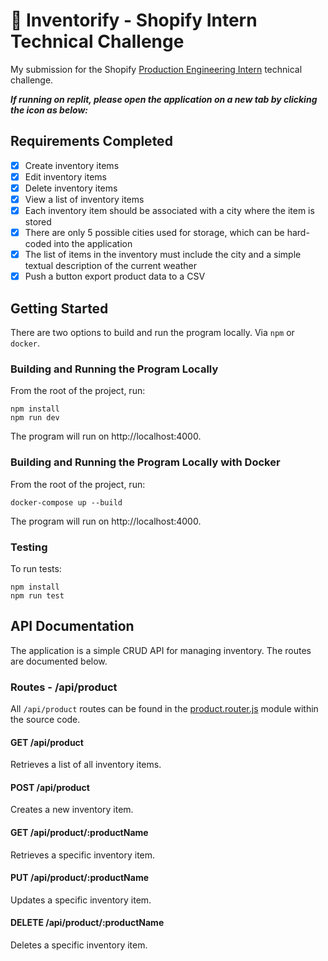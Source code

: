 # :department_store: Inventorify - Shopify Intern Technical Challenge

My submission for the Shopify [Production Engineering Intern](https://docs.google.com/document/d/1cgmV2DW5mEOxhh5ekyopU4Cef07FNalP7WqAJdgpBuw/edit) technical challenge.

***If running on replit, please open the application on a new tab by clicking the icon as below:***

## Requirements Completed

- [x] Create inventory items
- [x] Edit inventory items
- [x] Delete inventory items
- [x] View a list of inventory items
- [x] Each inventory item should be associated with a city where the item is stored
- [x] There are only 5 possible cities used for storage, which can be hard-coded into the application
- [x] The list of items in the inventory must include the city and a simple textual description of the current weather
- [x] Push a button export product data to a CSV

## Getting Started

There are two options to build and run the program locally. Via `npm` or `docker`.

### Building and Running the Program Locally

From the root of the project, run:

```shell
npm install
npm run dev
```

The program will run on http://localhost:4000.

### Building and Running the Program Locally with Docker

From the root of the project, run:

```shell
docker-compose up --build
```

The program will run on http://localhost:4000.

### Testing

To run tests:

```shell
npm install
npm run test
```

## API Documentation

The application is a simple CRUD API for managing inventory. The routes are documented below.

### Routes - /api/product

All `/api/product` routes can be found in the [product.router.js](https://github.com/eyskim/Shopify-Fall2022-ProdEng/blob/48f1c28fac4fa63edca5ac75fa03d042709ec0e1/src/resources/product/product.router.js#L6-L15) module within the source code.

#### GET /api/product
Retrieves a list of all inventory items.

#### POST /api/product
Creates a new inventory item.

#### GET /api/product/:productName
Retrieves a specific inventory item.

#### PUT /api/product/:productName
Updates a specific inventory item.

#### DELETE /api/product/:productName
Deletes a specific inventory item.
